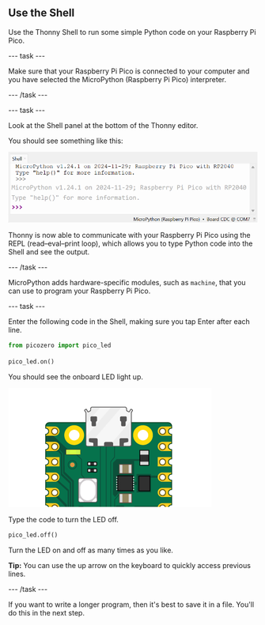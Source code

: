 ## Use the Shell

Use the Thonny Shell to run some simple Python code on your Raspberry Pi Pico.

--- task ---

Make sure that your Raspberry Pi Pico is connected to your computer and you have selected the MicroPython (Raspberry Pi Pico) interpreter.

--- /task ---

--- task ---

Look at the Shell panel at the bottom of the Thonny editor. 

You should see something like this:

![REPL initial connection messages](images/repl-connected.png)

Thonny is now able to communicate with your Raspberry Pi Pico using the REPL (read–eval–print loop), which allows you to type Python code into the Shell and see the output. 

--- /task ---

MicroPython adds hardware-specific modules, such as `machine`, that you can use to program your Raspberry Pi Pico. 

--- task ---

Enter the following code in the Shell, making sure you tap Enter after each line.

``` python
from picozero import pico_led

pico_led.on()
```

You should see the onboard LED light up. 

![Onboard LED on](images/Pico-onboard-LED.png)

Type the code to turn the LED off.

``` python
pico_led.off()
```

Turn the LED on and off as many times as you like. 

**Tip:** You can use the up arrow on the keyboard to quickly access previous lines. 

--- /task ---

If you want to write a longer program, then it's best to save it in a file. You'll do this in the next step.
